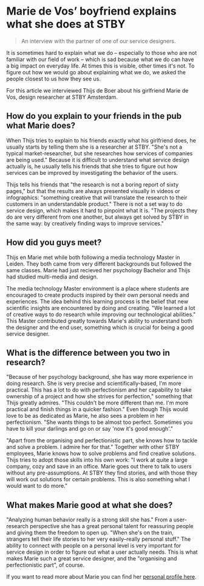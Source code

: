 # Marie de Vos’ boyfriend explains what she does at STBY

> An interview with the partner of one of our service designers.

It is sometimes hard to explain what we do – especially to those who are not familiar with our field of work – which is sad because what we do can have a big impact on everyday life. At times this is visible, other times it's not. To figure out how we would go about explaining what we do, we asked the people closest to us how they see us.

For this article we interviewed Thijs de Boer about his girlfriend Marie de Vos, design researcher at STBY Amsterdam.  

## How do you explain to your friends in the pub what Marie does?

When Thijs tries to explain to his friends exactly what his girlfriend does, he usually starts by telling them she is a researcher at STBY. "She's not a typical market-researcher, but she researches how services of companies are being used." Because it is difficult to understand what service design actually is, he usually tells his friends that she tries to figure out how services can be improved by investigating the behavior of the users.

Thijs tells his friends that "the research is not a boring report of sixty pages," but that the results are always presented visually in videos or infographics: "something creative that will translate the research to their customers in an understandable product." There is not a set way to do service design, which makes it hard to pinpoint what it is. "The projects they do are very different from one another, but always get solved by STBY in the same way: by creatively finding ways to improve services."

## How did you guys meet?

Thijs en Marie met while both following a media technology Master in Leiden. They both came from very different backgrounds but followed the same classes. Marie had just recieved her psychology Bachelor and Thijs had studied multi-media and design.

The media technology Master environment is a place where students are encouraged to create products inspired by their own personal needs and experiences. The idea behind this learning process is the belief that new scientific insights are encountered by doing and creating. "We learned a lot of creative ways to do research while improving our technological abilities." This Master contributed greatly towards Marie's ability to understand both the designer and the end user, something which is crucial for being a good service designer.

## What is the difference between you two in research?

"Because of her psychology background, she has way more experience in doing research. She is very precise and scientifically-based, I'm more practical. This has a lot to do with perfectionism and her capability to take ownership of a project and how she strives for perfection," something that Thijs greatly admires. "This couldn't be more different than me. I'm more practical and finish things in a quicker fashion." Even though Thijs would love to be as dedicated as Marie, he also sees a problem in her perfectionism. "She wants things to be almost too perfect. Sometimes you have to kill your darlings and go on or say 'now it's good enough'."

"Apart from the organising and perfectionistic part, she knows how to tackle and solve a problem. I admire her for that." Together with other STBY employees, Marie knows how to solve problems and find creative solutions. Thijs tries to adopt those skills into his own work: "I work at quite a large company, cozy and save in an office. Marie goes out there to talk to users without any pre-assumptions. At STBY they find stories, and with those they will work out solutions for certain problems. This is also something what I would want to do more."

## What makes Marie good at what she does?

"Analyzing human behavior really is a strong skill she has." From a user-research perspective she has a great personal talent for reassuring people and giving them the freedom to open up. "When she's on the train, strangers tell their life stories to her very easily–really personal stuff." The ability to connect with people on a personal level is very important for service design in order to figure out what a user actually needs. This is what makes Marie such a great service designer, and the "organising and perfectionistic part", of course.

If you want to read more about Marie you can find her [personal profile here](http://www.stby.eu/2010/02/22/marie-de-vos/).
